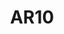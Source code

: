 ---
title: AR10
crosslinks:
- ar15
- gundeals
- longrange
- NFA
- metric_units
- SmallGroups
- metalgearsolid
---